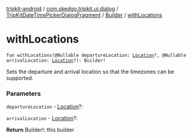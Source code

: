 [tripkit-android](../../../index.md) / [com.skedgo.tripkit.ui.dialog](../../index.md) / [TripKitDateTimePickerDialogFragment](../index.md) / [Builder](index.md) / [withLocations](./with-locations.md)

# withLocations

`fun withLocations(@Nullable departureLocation: `[`Location`](../../../com.skedgo.android.common.model/-location/index.md)`?, @Nullable arrivalLocation: `[`Location`](../../../com.skedgo.android.common.model/-location/index.md)`?): Builder!`

Sets the departure and arrival location so that the timezones can be supported.

### Parameters

`departureLocation` - [Location](../../../com.skedgo.android.common.model/-location/index.md)?:

`arrivalLocation` - [Location](../../../com.skedgo.android.common.model/-location/index.md)?:

**Return**
Builder!: this builder

